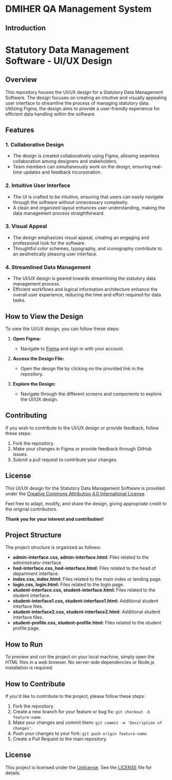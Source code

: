 # DMIHER QA Management System

## Introduction
# Statutory Data Management Software - UI/UX Design

## Overview

This repository houses the UI/UX design for a Statutory Data Management Software. The design focuses on creating an intuitive and visually appealing user interface to streamline the process of managing statutory data. Utilizing Figma, the design aims to provide a user-friendly experience for efficient data handling within the software.

## Features

### 1. Collaborative Design
- The design is created collaboratively using Figma, allowing seamless collaboration among designers and stakeholders.
- Team members can simultaneously work on the design, ensuring real-time updates and feedback incorporation.

### 2. Intuitive User Interface
- The UI is crafted to be intuitive, ensuring that users can easily navigate through the software without unnecessary complexity.
- A clean and organized layout enhances user understanding, making the data management process straightforward.

### 3. Visual Appeal
- The design emphasizes visual appeal, creating an engaging and professional look for the software.
- Thoughtful color schemes, typography, and iconography contribute to an aesthetically pleasing user interface.

### 4. Streamlined Data Management
- The UI/UX design is geared towards streamlining the statutory data management process.
- Efficient workflows and logical information architecture enhance the overall user experience, reducing the time and effort required for data tasks.

## How to View the Design

To view the UI/UX design, you can follow these steps:

1. **Open Figma:**
   - Navigate to [Figma](https://www.figma.com/) and sign in with your account.

2. **Access the Design File:**
   - Open the design file by clicking on the provided link in the repository.

3. **Explore the Design:**
   - Navigate through the different screens and components to explore the UI/UX design.

## Contributing

If you wish to contribute to the UI/UX design or provide feedback, follow these steps:

1. Fork the repository.
2. Make your changes in Figma or provide feedback through GitHub issues.
3. Submit a pull request to contribute your changes.

## License

This UI/UX design for the Statutory Data Management Software is provided under the [Creative Commons Attribution 4.0 International License](https://creativecommons.org/licenses/by/4.0/).

Feel free to adapt, modify, and share the design, giving appropriate credit to the original contributors.

**Thank you for your interest and contribution!**

## Project Structure

The project structure is organized as follows:

- **admin-interface.css, admin-interface.html:** Files related to the administrator interface.
- **hod-interface.css, hod-interface.html:** Files related to the head of department interface.
- **index.css, index.html:** Files related to the main index or landing page.
- **login.css, login.html:** Files related to the login page.
- **student-interface.css, student-interface.html:** Files related to the student interface.
- **student-interface1.css, student-interface1.html:** Additional student interface files.
- **student-interface2.css, student-interface2.html:** Additional student interface files.
- **student-profile.css, student-profile.html:** Files related to the student profile page.

## How to Run

To preview and run the project on your local machine, simply open the HTML files in a web browser. No server-side dependencies or Node.js installation is required.

## How to Contribute

If you'd like to contribute to the project, please follow these steps:

1. Fork the repository.
2. Create a new branch for your feature or bug fix: `git checkout -b feature-name`.
3. Make your changes and commit them: `git commit -m 'Description of changes'`.
4. Push your changes to your fork: `git push origin feature-name`.
5. Create a Pull Request to the main repository.

## License

This project is licensed under the [Unlicense](https://unlicense.org/). See the [LICENSE](LICENSE) file for details.

